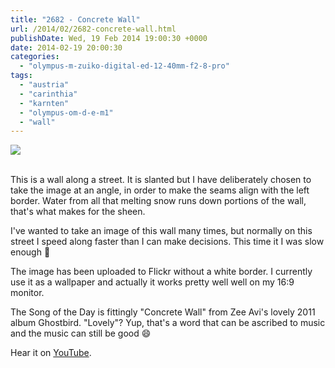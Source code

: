 ```yaml
---
title: "2682 - Concrete Wall"
url: /2014/02/2682-concrete-wall.html
publishDate: Wed, 19 Feb 2014 19:00:30 +0000
date: 2014-02-19 20:00:30
categories: 
  - "olympus-m-zuiko-digital-ed-12-40mm-f2-8-pro"
tags: 
  - "austria"
  - "carinthia"
  - "karnten"
  - "olympus-om-d-e-m1"
  - "wall"
---
```

<div class="container">
<div class="center"><a target="_blank" href="https://d25zfm9zpd7gm5.cloudfront.net/1200x1200/2014/20140218_133619_lr_plain.jpg"><img src="https://d25zfm9zpd7gm5.cloudfront.net/0600x0600/2014/20140218_133619_lr_plain.jpg" /></a></div>
</div>
<br />

This is a wall along a street. It is slanted but I have deliberately chosen to take the image at an angle, in order to make the seams align with the left border. Water from all that melting snow runs down portions of the wall, that's what makes for the sheen.

I've wanted to take an image of this wall many times, but normally on this street I speed along faster than I can make decisions. This time it I was slow enough 🙂

 The image has been uploaded to Flickr without a white border. I currently use it as a wallpaper and actually it works pretty well well on my 16:9 monitor.

The Song of the Day is fittingly "Concrete Wall" from Zee Avi's lovely 2011 album Ghostbird. "Lovely"? Yup, that's a word that can be ascribed to music and the music can still be good 😄

Hear it on <a href="https://www.youtube.com/watch?v=LFxB-LYipjo" target="_blank">YouTube</a>.
